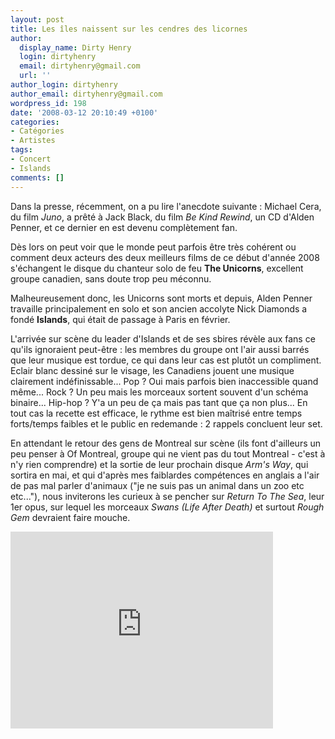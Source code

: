 ```yaml
---
layout: post
title: Les îles naissent sur les cendres des licornes
author:
  display_name: Dirty Henry
  login: dirtyhenry
  email: dirtyhenry@gmail.com
  url: ''
author_login: dirtyhenry
author_email: dirtyhenry@gmail.com
wordpress_id: 198
date: '2008-03-12 20:10:49 +0100'
categories:
- Catégories
- Artistes
tags:
- Concert
- Islands
comments: []
---
```

Dans la presse, récemment, on a pu lire l'anecdote suivante : Michael Cera, du film *Juno*, a prêté à Jack Black, du film *Be Kind Rewind*, un CD d'Alden Penner, et ce dernier en est devenu complètement fan.

Dès lors on peut voir que le monde peut parfois être très cohérent ou comment deux acteurs des deux meilleurs films de ce début d'année 2008 s'échangent le disque du chanteur solo de feu __The Unicorns__, excellent groupe canadien, sans doute trop peu méconnu.

<img319>

Malheureusement donc, les Unicorns sont morts et depuis, Alden Penner travaille principalement en solo et son ancien accolyte Nick Diamonds a fondé __Islands__, qui était de passage à Paris en février.

L'arrivée sur scène du leader d'Islands et de ses sbires révèle aux fans ce qu'ils ignoraient peut-être : les membres du groupe ont l'air aussi barrés que leur musique est tordue, ce qui dans leur cas est plutôt un compliment. Eclair blanc dessiné sur le visage, les Canadiens jouent une musique clairement indéfinissable... Pop ? Oui mais parfois bien inaccessible quand même... Rock ? Un peu mais les morceaux sortent souvent d'un schéma binaire... Hip-hop ? Y'a un peu de ça mais pas tant que ça non plus... En tout cas la recette est efficace, le rythme est bien maîtrisé entre temps forts/temps faibles et le public en redemande : 2 rappels concluent leur set.

En attendant le retour des gens de Montreal sur scène (ils font d'ailleurs un peu penser à Of Montreal, groupe qui ne vient pas du tout Montreal - c'est à n'y rien comprendre) et la sortie de leur prochain disque *Arm's Way*, qui sortira en mai, et qui d'après mes faiblardes compétences en anglais a l'air de pas mal parler d'animaux ("je ne suis pas un animal dans un zoo etc etc..."), nous inviterons les curieux à se pencher sur *Return To The Sea*, leur 1er opus, sur lequel les morceaux *Swans (Life After Death)* et surtout *Rough Gem* devraient faire mouche.

<iframe width="420" height="315" src="http://www.youtube.com/embed/RpQwZ_gdE1w" frameborder="0" allowfullscreen></iframe>
